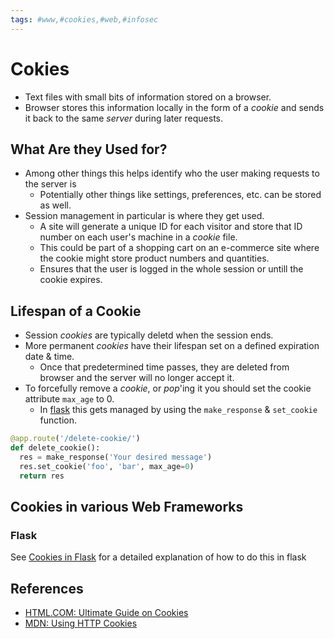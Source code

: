 ```yaml
---
tags: #www,#cookies,#web,#infosec
---
```

# Cokies

* Text files with small bits of information stored on a browser.
* Browser stores this information locally in the form of a *cookie* and sends it back to the same *server* during later requests.

## What Are they Used for?

* Among other things this helps identify who the user making requests to the server is
  * Potentially other things like settings, preferences, etc. can be stored as well.
* Session management in particular is where they get used.
  * A site will generate a unique ID for each visitor and store that ID number on each user's machine in a *cookie* file.
  * This could be part of a shopping cart on an e-commerce site where the cookie might store product numbers and quantities.
  * Ensures that the user is logged in the whole session or untill the cookie expires.

## Lifespan of a Cookie

* Session *cookies* are typically deletd when the session ends.
* More permanent *cookies* have their lifespan set on a defined expiration date & time.
  * Once that predetermined time passes, they are deleted from browser and the server will no longer accept it.
* To forcefully remove a *cookie*, or *pop*'ing it you should set the cookie attribute `max_age` to 0.
  * In [flask](flask.md) this gets managed by using the `make_response` & `set_cookie` function.

```python
@app.route('/delete-cookie/')
def delete_cookie():
  res = make_response('Your desired message')
  res.set_cookie('foo', 'bar', max_age=0)
  return res
```

## Cookies in various Web Frameworks

### Flask

See [Cookies in Flask](flask.md#cookies-in-flask) for a detailed explanation of how to do this in flask

## References

* [HTML.COM: Ultimate Guide on Cookies][cookies-guide]
* [MDN: Using HTTP Cookies][mdn-cookies]

<!-- hidden references -->
[cookies-guide]: https://html.com/resources/cookies-ultimate-guide/ "HTML.COM: Ultimate Guide on Cookies"
[mdn-cookies]: https://developer.mozilla.org/en-US/docs/Web/HTTP/Cookies "MDN: Using HTTP Cookies"
